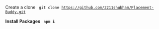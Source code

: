 Create a clone
<code> git clone https://github.com/2211shubham/Placement-Buddy.git </code>

<b> Install Packages <b>
  <code> npm i </code>
